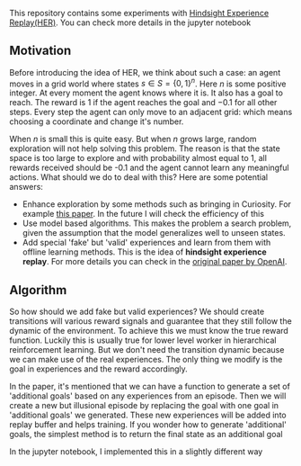 This repository contains some experiments with [Hindsight Experience Replay(HER)](https://arxiv.org/abs/1707.01495). You can check more details in the jupyter notebook

## Motivation

Before introducing the idea of HER, we think about such a case: an agent moves in a grid world where states $s\in S=\{0, 1\}^n$. Here $n$ is some positive integer. At every moment the agent knows where it is. It also has a goal to reach. The reward is $1$ if the agent reaches the goal and $-0.1$ for all other steps. Every step the agent can only move to an adjacent grid: which means choosing a coordinate and change it's number. 

When $n$ is small this is quite easy. But when $n$ grows large, random exploration will not help solving this problem. The reason is that the state space is too large to explore and with probability almost equal to 1, all rewards received should be -0.1 and the agent cannot learn any meaningful actions. What should we do to deal with this? Here are some potential answers:

  * Enhance exploration by some methods such as bringing in Curiosity. For example [this paper](https://pathak22.github.io/noreward-rl/resources/icml17.pdf). In the future I will check the efficiency of this
  * Use model based algorithms. This makes the problem a search problem, given the assumption that the model generalizes well to unseen states.
  * Add special 'fake' but 'valid' experiences and learn from them with offline learning methods. This is the idea of **hindsight experience replay**. For more details you can check in the [original paper by OpenAI](https://arxiv.org/abs/1707.01495).
  
## Algorithm

So how should we add fake but valid experiences? We should create transitions will various reward signals and guarantee that they still follow the dynamic of the environment. To achieve this we must know the true reward function. Luckily this is usually true for lower level worker in hierarchical reinforcement learning. But we don't need the transition dynamic because we can make use of the real experiences. The only thing we modify is the goal in experiences and the reward accordingly. 

In the paper, it's mentioned that we can have a function to generate a set of 'additional goals' based on any experiences from an episode. Then we will create a new but illusional episode by replacing the goal with one goal in 'additional goals' we generated. These new experiences will be added into replay buffer and helps training. If you wonder how to generate 'additional' goals, the simplest method is to return the final state as an additional goal

In the jupyter notebook, I implemented this in a slightly different way

